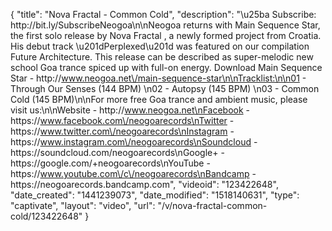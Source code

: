 {
    "title": "Nova Fractal - Common Cold",
    "description": "\u25ba Subscribe: http:\/\/bit.ly\/SubscribeNeogoa\n\nNeogoa returns with Main Sequence Star, the first solo release by Nova Fractal , a newly formed project from Croatia. His debut track \u201dPerplexed\u201d was featured on our compilation Future Architecture. This release can be described as super-melodic new school Goa trance spiced up with full-on energy. Download Main Sequence Star - http:\/\/www.neogoa.net\/main-sequence-star\n\nTracklist:\n\n01 - Through Our Senses (144 BPM) \n02 - Autopsy (145 BPM) \n03 - Common Cold (145 BPM)\n\nFor more free Goa trance and ambient music, please visit us:\n\nWebsite - http:\/\/www.neogoa.net\nFacebook - https:\/\/www.facebook.com\/neogoarecords\nTwitter - https:\/\/www.twitter.com\/neogoarecords\nInstagram - https:\/\/www.instagram.com\/neogoarecords\nSoundcloud - https:\/\/soundcloud.com\/neogoarecords\nGoogle+ - https:\/\/google.com\/+neogoarecords\nYouTube - https:\/\/www.youtube.com\/c\/neogoarecords\nBandcamp - https:\/\/neogoarecords.bandcamp.com",
    "videoid": "123422648",
    "date_created": "1441239073",
    "date_modified": "1518140631",
    "type": "captivate",
    "layout": "video",
    "url": "\/v\/nova-fractal-common-cold\/123422648"
}